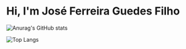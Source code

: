 # Hi, I'm José Ferreira Guedes Filho

![Anurag's GitHub stats](https://github-readme-stats.vercel.app/api?username=joseferreira-dev&theme=transparent&show_icons=true&count_private=true&PAT_1=g9GcJv22vHw7Ambf9T5F5AJi)

![Top Langs](https://github-readme-stats.vercel.app/api/top-langs/?username=joseferreira-dev&theme=transparent&show_icons=true&count_private=true&langs_count=10&PAT_1=g9GcJv22vHw7Ambf9T5F5AJi)
